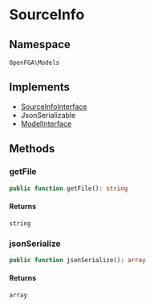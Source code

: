 # SourceInfo


## Namespace
`OpenFGA\Models`

## Implements
* [SourceInfoInterface](Models/SourceInfoInterface.md)
* JsonSerializable
* [ModelInterface](Models/ModelInterface.md)

## Methods
### getFile

```php
public function getFile(): string
```



#### Returns
`string` 

### jsonSerialize

```php
public function jsonSerialize(): array
```



#### Returns
`array` 

